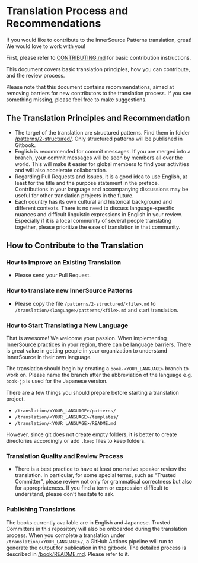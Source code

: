 # Translation Process and Recommendations

If you would like to contribute to the InnerSource Patterns translation, great! We would love to work with you!

First, please refer to [CONTRIBUTING.md](/CONTRIBUTING.md) for basic contribution instructions.

This document covers basic translation principles, how you can contribute, and the review process. 

Please note that this document contains recommendations, aimed at removing barriers for new contributors to the translation process. If you see something missing, please feel free to make suggestions.

## The Translation Principles and Recommendation

- The target of the translation are structured patterns. Find them in folder [/patterns/2-structured/](../patterns/2-structured/). Only structured patterns will be published in Gitbook.
- English is recommended for commit messages. If you are merged into a branch, your commit messages will be seen by members all over the world. This will make it easier for global members to find your activities and will also accelerate collaboration.
- Regarding Pull Requests and Issues, it is a good idea to use English, at least for the title and the purpose statement in the preface. Contributions in your language and accompanying discussions may be useful for other translation projects in the future.
- Each country has its own cultural and historical background and different contexts. There is no need to discuss language-specific nuances and difficult linguistic expressions in English in your review. Especially if it is a local community of several people translating together, please prioritize the ease of translation in that community.

## How to Contribute to the Translation

### How to Improve an Existing Translation

- Please send your Pull Request.

### How to translate new InnerSource Patterns

- Please copy the file `/patterns/2-structured/<file>.md` to `/translation/<language>/patterns/<file>.md` and start translation.

### How to Start Translating a New Language

That is awesome! We welcome your passion. When implementing InnerSource practices in your region, there can be language barriers. There is great value in getting people in your organization to understand InnerSource in their own language. 

The translation should begin by creating a `book-<YOUR_LANGUAGE>` branch to work on. Please name the branch after the abbreviation of the language e.g. `book-jp` is used for the Japanese version.

There are a few things you should prepare before starting a translation project.

- ```/translation/<YOUR_LANGUAGE>/patterns/```
- ```/translation/<YOUR_LANGUAGE>/templates/```
- ```/translation/<YOUR_LANGUAGE>/README.md```

However, since git does not create empty folders, it is better to create directories accordingly or add ```.keep``` files to keep folders.

### Translation Quality and Review Process

- There is a best practice to have at least one native speaker review the translation. In particular, for some special terms, such as "Trusted Committer", please review not only for grammatical correctness but also for appropriateness. If you find a term or expression difficult to understand, please don't hesitate to ask.

### Publishing Translations

The books currently available are in English and Japanese. Trusted Committers in this repository will also be onboarded during the translation process. When you complete a translation under ```/translation/<YOUR_LANGUAGE>/```, a GitHub Actions pipeline will run to generate the output for publication in the gitbook. The detailed process is described in [/book/README.md](/book/README.md). Please refer to it.
